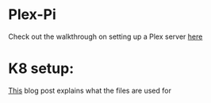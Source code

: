 # Plex-Pi
Check out the walkthrough on setting up a Plex server [here](https://blog.tobydevlin.com/setting-up-external-drives-for-a-plex-server-on-a-raspberry-pi/)

# K8 setup:
[This]() blog post explains what the files are used for
